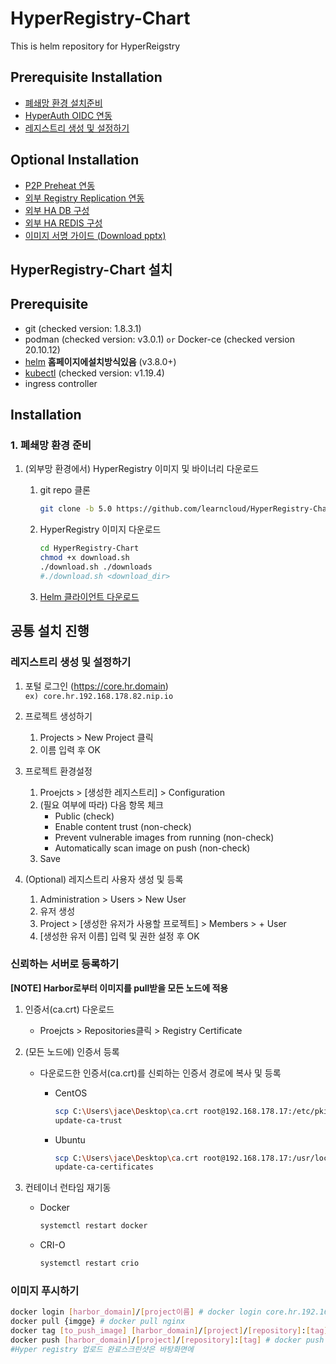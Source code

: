 # HyperRegistry-Chart
This is helm repository for HyperReigstry

## Prerequisite Installation
- [폐쇄망 환경 설치준비](https://github.com/learncloud/HyperRegistry-Chart-5.0/blob/main/docs/install.md#폐쇄망에서-설치를-위한-환경-준비하기)
- [HyperAuth OIDC 연동](https://github.com/learncloud/HyperRegistry-Chart-5.0/blob/main/docs/oidc.md)
- [레지스트리 생성 및 설정하기](https://github.com/learncloud/HyperRegistry-Chart-5.0/blob/main/README.md#%EB%A0%88%EC%A7%80%EC%8A%A4%ED%8A%B8%EB%A6%AC-%EC%83%9D%EC%84%B1-%EB%B0%8F-%EC%84%A4%EC%A0%95%ED%95%98%EA%B8%B0)

## Optional Installation

- [P2P Preheat 연동](https://github.com/learncloud/HyperRegistry-Chart-5.0/blob/main/docs/kraken.md) 
- [외부 Registry Replication 연동](https://github.com/learncloud/HyperRegistry-Chart-5.0/blob/main/docs/replication.md)
- [외부 HA DB 구성](https://github.com/learncloud/HyperRegistry-Chart-5.0/blob/main/docs/postgres.md)
- [외부 HA REDIS 구성](https://github.com/learncloud/HyperRegistry-Chart-5.0/blob/main/docs/redis.md)
- [이미지 서명 가이드 (Download pptx)](https://tmaxcloud-ck1-2.s3.ap-northeast-2.amazonaws.com/%EC%9D%B4%EB%AF%B8%EC%A7%80+%EC%84%9C%EB%AA%85.pptx)

## HyperRegistry-Chart 설치
## Prerequisite

- git (checked version: 1.8.3.1)
- podman (checked version: v3.0.1) `or` Docker-ce (checked version 20.10.12)
- [helm](https://helm.sh/docs/intro/install/) **홈페이지에설치방식있음** (v3.8.0+)
- [kubectl](https://kubernetes.io/ko/docs/tasks/tools/install-kubectl-linux/) (checked version: v1.19.4)
- ingress controller

## Installation

### 1. 폐쇄망 환경 준비

1. (외부망 환경에서) HyperRegistry 이미지 및 바이너리 다운로드

   1. git repo 클론
      ```bash
      git clone -b 5.0 https://github.com/learncloud/HyperRegistry-Chart-5.0.git
      ```
   2. HyperRegistry 이미지 다운로드
      ```bash
      cd HyperRegistry-Chart
      chmod +x download.sh
      ./download.sh ./downloads
      #./download.sh <download_dir>
      
      ```
      
   3. [Helm 클라이언트 다운로드](https://github.com/learncloud/install-helm-v3.0/) 

## 공통 설치 진행
### 레지스트리 생성 및 설정하기
1. 포털 로그인 (https://core.hr.domain)    
   `ex) core.hr.192.168.178.82.nip.io`

3. 프로젝트 생성하기
   1. Projects > New Project 클릭
   2. 이름 입력 후 OK
   
4. 프로젝트 환경설정
   1. Proejcts > [생성한 레지스트리] > Configuration
   2. (필요 여부에 따라) 다음 항목 체크
      - Public (check)
      - Enable content trust (non-check)
      - Prevent vulnerable images from running (non-check)
      - Automatically scan image on push (non-check)
   3. Save
   
5. (Optional) 레지스트리 사용자 생성 및 등록
   1. Administration > Users > New User
   2. 유저 생성
   3. Project > [생성한 유저가 사용할 프로젝트] > Members > + User
   4. [생성한 유저 이름] 입력 및 권한 설정 후 OK

### 신뢰하는 서버로 등록하기
**[NOTE] Harbor로부터 이미지를 pull받을 모든 노드에 적용**
1. 인증서(ca.crt) 다운로드
   - Proejcts > Repositories클릭 > Registry Certificate

2. (모든 노드에) 인증서 등록
   - 다운로드한 인증서(ca.crt)를 신뢰하는 인증서 경로에 복사 및 등록
      - CentOS
        ```bash
        scp C:\Users\jace\Desktop\ca.crt root@192.168.178.17:/etc/pki/ca-trust/source/anchors
        update-ca-trust
        
        ```
        
      - Ubuntu
        ```bash
        scp C:\Users\jace\Desktop\ca.crt root@192.168.178.17:/usr/local/share/ca-certificates
        update-ca-certificates
        
        ```
        
3. 컨테이너 런타임 재기동
   - Docker
     ```bash
     systemctl restart docker
     
     ```
     
   - CRI-O
     ```bash
     systemctl restart crio
     
     ```

### 이미지 푸시하기
```bash
docker login [harbor_domain]/[project이름] # docker login core.hr.192.168.178.82.nip.io/test-project # 로그인은 admin/admin이 기본임 -- docker에 로그인 계정으로 하는게 아님
docker pull {imgge} # docker pull nginx
docker tag [to_push_image] [harbor_domain]/[project]/[repository]:[tag] # docker tag nginx:latest core.hr.192.168.178.82.nip.io/test-project/nginx:latest
docker push [harbor_domain]/[project]/[repository]:[tag] # docker push core.hr.192.168.178.82.nip.io/test-project/nginx:latest
#Hyper registry 업로드 완료스크린샷은 바탕화면에

```

